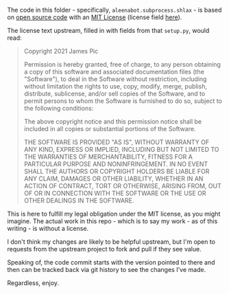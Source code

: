 The code in this folder - specifically, `aleenabot.subprocess.shlax` - is based
on [open source code][code-src] with an [MIT License][oso-mit] (license field
[here][license-proof]).

The license text upstream, filled in with fields from that `setup.py`, would
read:

> Copyright 2021 James Pic
>
> Permission is hereby granted, free of charge, to any person obtaining a copy
> of this software and associated documentation files (the "Software"), to deal
> in the Software without restriction, including without limitation the rights
> to use, copy, modify, merge, publish, distribute, sublicense, and/or sell
> copies of the Software, and to permit persons to whom the Software is
> furnished to do so, subject to the following conditions:
> 
> The above copyright notice and this permission notice shall be included in all
> copies or substantial portions of the Software.
> 
> THE SOFTWARE IS PROVIDED "AS IS", WITHOUT WARRANTY OF ANY KIND, EXPRESS OR
> IMPLIED, INCLUDING BUT NOT LIMITED TO THE WARRANTIES OF MERCHANTABILITY,
> FITNESS FOR A PARTICULAR PURPOSE AND NONINFRINGEMENT. IN NO EVENT SHALL THE
> AUTHORS OR COPYRIGHT HOLDERS BE LIABLE FOR ANY CLAIM, DAMAGES OR OTHER
> LIABILITY, WHETHER IN AN ACTION OF CONTRACT, TORT OR OTHERWISE, ARISING FROM,
> OUT OF OR IN CONNECTION WITH THE SOFTWARE OR THE USE OR OTHER DEALINGS IN THE
> SOFTWARE.

This is here to fulfill my legal obligation under the MIT license, as you might
imagine. The actual work in this repo - which is to say my work - as of this
writing - is without a license.

I don't think my changes are likely to be helpful upstream, but I'm open to
requests from the upstream project to fork and pull if they see value.

Speaking of, the code commit starts with the version pointed to there and then
can be tracked back via git history to see the changes I've made.

Regardless, enjoy.

[code-src]: https://github.com/yourlabs/shlax/tree/5a38535cdba12474bebf5caff6f67da3ab236313
[oso-mit]: https://opensource.org/licenses/MIT
[license-proof]: https://github.com/yourlabs/shlax/blob/5a38535cdba12474bebf5caff6f67da3ab236313/setup.py